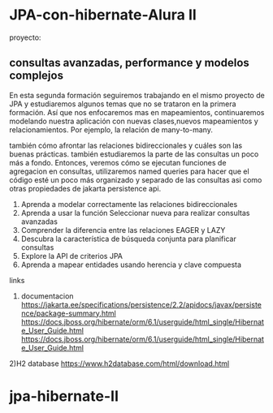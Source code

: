 # <h1>JPA-con-hibernate-Alura II</h1>

proyecto: <h2>consultas avanzadas, performance y modelos complejos</h2>

En esta segunda formación seguiremos trabajando en el mismo proyecto de JPA y estudiaremos algunos temas que no se trataron en la primera formación. Así que nos enfocaremos mas en mapeamientos, continuaremos modelando nuestra aplicación con nuevas clases,nuevos mapeamientos y relacionamientos. Por ejemplo, la relación de many-to-many.

   también cómo afrontar las relaciones bidireccionales y cuáles son las buenas prácticas. también estudiaremos la parte de las consultas un poco más a fondo. Entonces, veremos cómo se ejecutan funciones de agregacion en consultas, utilizaremos named queries para hacer que el código esté un poco más organizado y separado de las consultas asi como otras propiedades de jakarta persistence api.

<ol>
  <li>Aprenda a modelar correctamente las relaciones bidireccionales</li>
  <li>Aprenda a usar la función Seleccionar nueva para realizar consultas avanzadas</li>
  <li>Comprender la diferencia entre las relaciones EAGER y LAZY</li>
  <li>Descubra la característica de búsqueda conjunta para planificar consultas</li>
  <li>Explore la API de criterios JPA</li>
  <li>Aprenda a mapear entidades usando herencia y clave compuesta</li>
</ol>

links

1) documentacion
<a>https://jakarta.ee/specifications/persistence/2.2/apidocs/javax/persistence/package-summary.html</a>
<a>https://docs.jboss.org/hibernate/orm/6.1/userguide/html_single/Hibernate_User_Guide.html</a>
<a>https://docs.jboss.org/hibernate/orm/6.1/userguide/html_single/Hibernate_User_Guide.html</a>

2)H2 database
https://www.h2database.com/html/download.html





# jpa-hibernate-II
